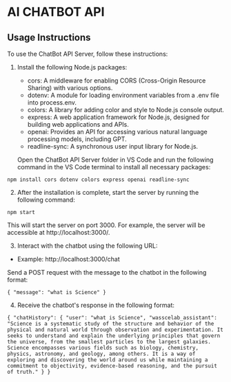 # AI CHATBOT API

## Usage Instructions

To use the ChatBot API Server, follow these instructions:

1. Install the following Node.js packages:
   - cors: A middleware for enabling CORS (Cross-Origin Resource Sharing) with various options.
   - dotenv: A module for loading environment variables from a .env file into process.env.
   - colors: A library for adding color and style to Node.js console output.
   - express: A web application framework for Node.js, designed for building web applications and APIs.
   - openai: Provides an API for accessing various natural language processing models, including GPT.
   - readline-sync: A synchronous user input library for Node.js.

   Open the ChatBot API Server folder in VS Code and run the following command in the VS Code terminal to install all necessary packages:

`npm install cors dotenv colors express openai readline-sync`

2. After the installation is complete, start the server by running the following command:

`npm start`

This will start the server on port 3000. For example, the server will be accessible at http://localhost:3000/.

3. Interact with the chatbot using the following URL:
- Example: http://localhost:3000/chat

Send a POST request with the message to the chatbot in the following format:

`{
"message": "what is Science"
}`

4. Receive the chatbot's response in the following format:

`{
"chatHistory": {
"user": "what is Science",
"wasscelab_assistant": "Science is a systematic study of the structure and behavior of the physical and natural world through observation and experimentation. It seeks to understand and explain the underlying principles that govern the universe, from the smallest particles to the largest galaxies. Science encompasses various fields such as biology, chemistry, physics, astronomy, and geology, among others. It is a way of exploring and discovering the world around us while maintaining a commitment to objectivity, evidence-based reasoning, and the pursuit of truth."
}
}`
